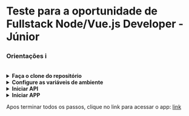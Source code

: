 # Teste para a oportunidade de Fullstack Node/Vue.js Developer - Júnior

### Orientações ℹ️

<br>

<details>
    <summary>
        <strong>Faça o clone do repositório</strong>
    </summary>
    Tendo o git instalado abra o terminal, cole e execute o código abaixo:

        git clone git@github.com:ts-dart/app-cf.git
</details>

<details>
    <summary>
        <strong>Configure as variáveis de ambiente</strong>
    </summary>
    No repositório local, no diretorio raiz, cole e execute o código abaixo:

        npm run config:env

Logo apos cole nesse mesmo terminal o código abaixo substituindo os valores por seus dados:
_"Recomendo inserir seus dados usando um editor de texto e depois colar no terminal"_

        DB_PASSWORD='digite a senha do seu banco de dados'
        HOSTNAME='digite o nome de usuário do seu banco de dados'
        DB_NAME='digite o nome do seu banco de dados'

apos colar o código tecle enter depois ctrl + z para salvar e sair do editor
</details>

<details>
    <summary>
        <strong>Iniciar API</strong>
    </summary>
    Dentro do diretorio raiz, cole e execute o código abaixo:

        npm run api

espere ate aparecer no terminal a mensagem, 'online na porta 3000', apos a mensagem aparecer abra uma outra aba do terminal e siga para o próximo passo
</details>

<details>
    <summary>
        <strong>Iniciar APP</strong>
    </summary>
    Dentro do diretorio raiz, cole e execute o código abaixo:

        npm run app
</details>

Apos terminar todos os passos, clique no link para acessar o app: <a href="http://localhost:8080/" target='_blank'>link</a>
